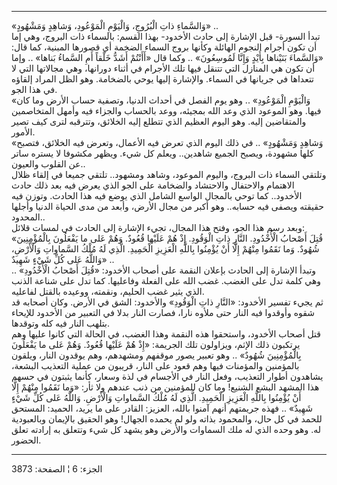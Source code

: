 ------------------------------------------------------------------------

«وَالسَّماءِ ذاتِ الْبُرُوجِ، وَالْيَوْمِ الْمَوْعُودِ، وَشاهِدٍ وَمَشْهُودٍ» ..  
تبدأ السورة- قبل الإشارة إلى حادث الأخدود- بهذا القسم: بالسماء ذات
البروج، وهي إما أن تكون أجرام النجوم الهائلة وكأنها بروج السماء الضخمة
أي قصورها المبنية، كما قال: «وَالسَّماءَ بَنَيْناها بِأَيْدٍ وَإِنَّا لَمُوسِعُونَ» .. وكما
قال «أَأَنْتُمْ أَشَدُّ خَلْقاً أَمِ السَّماءُ بَناها» .. وإما أن تكون هي المنازل التي
تتنقل فيها تلك الأجرام في أثناء دورانها، وهي مجالاتها التي لا تتعداها في
جريانها في السماء. والإشارة إليها يوحي بالضخامة. وهو الظل المراد إلقاؤه
في هذا الجو.  
«وَالْيَوْمِ الْمَوْعُودِ» .. وهو يوم الفصل في أحداث الدنيا، وتصفية حساب الأرض وما
كان فيها. وهو الموعود الذي وعد الله بمجيئه، ووعد بالحساب والجزاء فيه
وأمهل المتخاصمين والمتقاضين إليه. وهو اليوم العظيم الذي تتطلع إليه
الخلائق، وتترقبه لترى كيف تصير الأمور.  
«وَشاهِدٍ وَمَشْهُودٍ» .. في ذلك اليوم الذي تعرض فيه الأعمال، وتعرض فيه الخلائق،
فتصبح كلها مشهودة، ويصبح الجميع شاهدين.. ويعلم كل شيء. ويظهر مكشوفا لا
يستره ساتر عن القلوب والعيون..  
وتلتقي السماء ذات البروج، واليوم الموعود، وشاهد ومشهود.. تلتقي جميعا في
إلقاء ظلال الاهتمام والاحتفال والاحتشاد والضخامة على الجو الذي يعرض فيه
بعد ذلك حادث الأخدود.. كما توحي بالمجال الواسع الشامل الذي يوضع فيه هذا
الحادث. وتوزن فيه حقيقته ويصفى فيه حسابه.. وهو أكبر من مجال الأرض، وأبعد
من مدى الحياة الدنيا وأجلها المحدود..  
وبعد رسم هذا الجو، وفتح هذا المجال، تجيء الإشارة إلى الحادث في لمسات
قلائل:  
«قُتِلَ أَصْحابُ الْأُخْدُودِ. النَّارِ ذاتِ الْوَقُودِ. إِذْ هُمْ عَلَيْها قُعُودٌ. وَهُمْ عَلى ما
يَفْعَلُونَ بِالْمُؤْمِنِينَ شُهُودٌ. وَما نَقَمُوا مِنْهُمْ إِلَّا أَنْ يُؤْمِنُوا بِاللَّهِ الْعَزِيزِ الْحَمِيدِ.
الَّذِي لَهُ مُلْكُ السَّماواتِ وَالْأَرْضِ، وَاللَّهُ عَلى كُلِّ شَيْءٍ شَهِيدٌ» ..  
وتبدأ الإشارة إلى الحادث بإعلان النقمة على أصحاب الأخدود: «قُتِلَ أَصْحابُ
الْأُخْدُودِ» .. وهي كلمة تدل على الغضب. غضب الله على الفعلة وفاعليها. كما
تدل على شناعة الذنب الذي يثير غضب الحليم، ونقمته، ووعيده بالقتل
لفاعليه.  
ثم يجيء تفسير الأخدود: «النَّارِ ذاتِ الْوَقُودِ» والأخدود: الشق في الأرض. وكان
أصحابه قد شقوه وأوقدوا فيه النار حتى ملأوه نارا، فصارت النار بدلا في
التعبير من الأخدود للإيحاء بتلهب النار فيه كله وتوقدها.  
قتل أصحاب الأخدود، واستحقوا هذه النقمة وهذا الغضب، في الحالة التي كانوا
عليها وهم يرتكبون ذلك الإثم، ويزاولون تلك الجريمة: «إِذْ هُمْ عَلَيْها قُعُودٌ.
وَهُمْ عَلى ما يَفْعَلُونَ بِالْمُؤْمِنِينَ شُهُودٌ» .. وهو تعبير يصور موقفهم ومشهدهم، وهم
يوقدون النار، ويلقون بالمؤمنين والمؤمنات فيها وهم قعود على النار، قريبون
من عملية التعذيب البشعة، يشاهدون أطوار التعذيب، وفعل النار في الأجسام في
لذة وسعار، كأنما يثبتون في حسهم هذا المشهد البشع الشنيع! وما كان
للمؤمنين من ذنب عندهم ولا ثأر: «وَما نَقَمُوا مِنْهُمْ إِلَّا أَنْ يُؤْمِنُوا بِاللَّهِ
الْعَزِيزِ الْحَمِيدِ. الَّذِي لَهُ مُلْكُ السَّماواتِ وَالْأَرْضِ. وَاللَّهُ عَلى كُلِّ شَيْءٍ شَهِيدٌ» ..
فهذه جريمتهم أنهم آمنوا بالله، العزيز: القادر على ما يريد، الحميد:
المستحق للحمد في كل حال، والمحمود بذاته ولو لم يحمده الجهال! وهو الحقيق
بالإيمان وبالعبودية له. وهو وحده الذي له ملك السماوات والأرض وهو يشهد كل
شيء وتتعلق به إرادته تعلق الحضور.

------------------------------------------------------------------------

الجزء: 6 ¦ الصفحة: 3873
